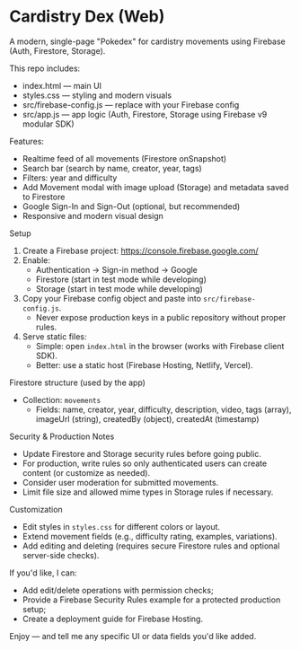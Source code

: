 # Cardistry Dex (Web)

A modern, single-page "Pokedex" for cardistry movements using Firebase (Auth, Firestore, Storage).

This repo includes:
- index.html — main UI
- styles.css — styling and modern visuals
- src/firebase-config.js — replace with your Firebase config
- src/app.js — app logic (Auth, Firestore, Storage using Firebase v9 modular SDK)

Features:
- Realtime feed of all movements (Firestore onSnapshot)
- Search bar (search by name, creator, year, tags)
- Filters: year and difficulty
- Add Movement modal with image upload (Storage) and metadata saved to Firestore
- Google Sign-In and Sign-Out (optional, but recommended)
- Responsive and modern visual design

Setup
1. Create a Firebase project: https://console.firebase.google.com/
2. Enable:
   - Authentication -> Sign-in method -> Google
   - Firestore (start in test mode while developing)
   - Storage (start in test mode while developing)
3. Copy your Firebase config object and paste into `src/firebase-config.js`.
   - Never expose production keys in a public repository without proper rules.
4. Serve static files:
   - Simple: open `index.html` in the browser (works with Firebase client SDK).
   - Better: use a static host (Firebase Hosting, Netlify, Vercel).

Firestore structure (used by the app)
- Collection: `movements`
  - Fields: name, creator, year, difficulty, description, video, tags (array), imageUrl (string), createdBy (object), createdAt (timestamp)

Security & Production Notes
- Update Firestore and Storage security rules before going public.
- For production, write rules so only authenticated users can create content (or customize as needed).
- Consider user moderation for submitted movements.
- Limit file size and allowed mime types in Storage rules if necessary.

Customization
- Edit styles in `styles.css` for different colors or layout.
- Extend movement fields (e.g., difficulty rating, examples, variations).
- Add editing and deleting (requires secure Firestore rules and optional server-side checks).

If you'd like, I can:
- Add edit/delete operations with permission checks;
- Provide a Firebase Security Rules example for a protected production setup;
- Create a deployment guide for Firebase Hosting.

Enjoy — and tell me any specific UI or data fields you'd like added.
